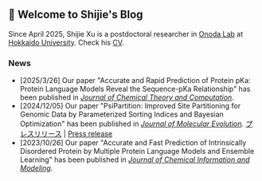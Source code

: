 ## 👋 Welcome to Shijie's Blog
Since April 2025, Shijie Xu is a postdoctoral researcher in [Onoda Lab](https://onoda-lab.jp) at [Hokkaido University](https://www.global.hokudai.ac.jp/). Check his [CV](docs/resume.pdf).
### News
- [2025/3/26] Our paper "Accurate and Rapid Prediction of Protein pKa: Protein Language Models Reveal the Sequence-pKa Relationship" has been published in [*Journal of Chemical Theory and Computation*](https://pubs.acs.org/doi/10.1021/acs.jctc.4c01288).
- [2024/12/05] Our paper "PsiPartition: Improved Site Partitioning for Genomic Data by Parameterized Sorting Indices and Bayesian Optimization" has been published in [*Journal of Molecular Evolution*](https://link.springer.com/article/10.1007/s00239-024-10215-7). [プレスリリース](https://www.hokudai.ac.jp/news/2024/12/post-1700.html) | [Press release](https://www.global.hokudai.ac.jp/blog/streamlining-genetic-analysis-for-phylogenetic-studies/)
- [2023/10/26] Our paper "Accurate and Fast Prediction of Intrinsically Disordered Protein by Multiple Protein Language Models and Ensemble Learning" has been published in [*Journal of Chemical Information and Modeling*](https://pubs.acs.org/doi/abs/10.1021/acs.jcim.3c01202).